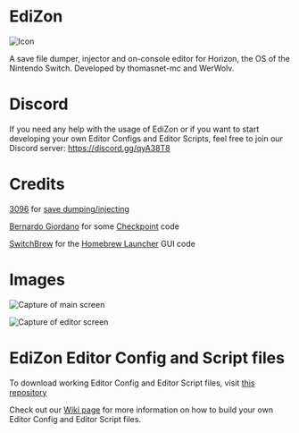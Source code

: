 # EdiZon
![Icon](https://raw.githubusercontent.com/thomasnet-mc/EdiZon/master/icon.jpg)

A save file dumper, injector and on-console editor for Horizon, the OS of the Nintendo Switch. Developed by thomasnet-mc and WerWolv.


# Discord
If you need any help with the usage of EdiZon or if you want to start developing your own Editor Configs and Editor Scripts, feel free to join our Discord server: https://discord.gg/qyA38T8

# Credits
[3096](https://github.com/3096) for [save dumping/injecting](https://github.com/3096/nut)

[Bernardo Giordano](https://github.com/BernardoGiordano) for some [Checkpoint](https://github.com/BernardoGiordano/Checkpoint) code

[SwitchBrew](https://switchbrew.org/) for the [Homebrew Launcher](https://github.com/switchbrew/nx-hbmenu) GUI code

# Images
![Capture of main screen](https://i.imgur.com/XxOPfu9.jpg)

![Capture of editor screen](https://i.imgur.com/doKPA4C.jpg)

# EdiZon Editor Config and Script files

To download working Editor Config and Editor Script files, visit [this repository](https://github.com/WerWolv98/EdiZon_ConfigsAndScripts/tree/master)

Check out our [Wiki page](https://github.com/thomasnet-mc/EdiZon/wiki) for more information on how to build your own Editor Config and Editor Script files.
